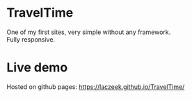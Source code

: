 # TravelTime
One of my first sites, very simple without any framework. <br/>
Fully responsive.
# Live demo
Hosted on github pages: https://laczeek.github.io/TravelTime/
